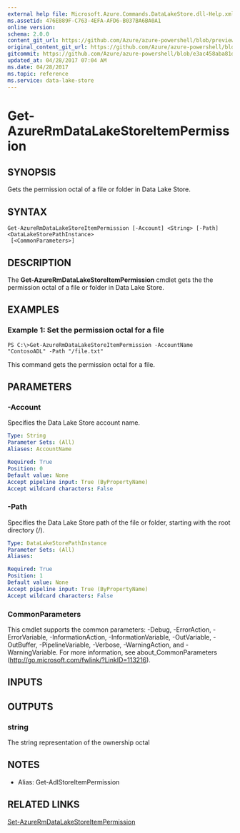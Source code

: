```yaml
---
external help file: Microsoft.Azure.Commands.DataLakeStore.dll-Help.xml
ms.assetid: 476E889F-C763-4EFA-AFD6-B037BA6BA0A1
online version:
schema: 2.0.0
content_git_url: https://github.com/Azure/azure-powershell/blob/preview/src/ResourceManager/DataLakeStore/Commands.DataLakeStore/help/Get-AzureRmDataLakeStoreItemPermission.md
original_content_git_url: https://github.com/Azure/azure-powershell/blob/preview/src/ResourceManager/DataLakeStore/Commands.DataLakeStore/help/Get-AzureRmDataLakeStoreItemPermission.md
gitcommit: https://github.com/Azure/azure-powershell/blob/e3ac458aba81d13f083403365de32bc2f03d1edf
updated_at: 04/28/2017 07:04 AM
ms.date: 04/28/2017
ms.topic: reference
ms.service: data-lake-store
---
```


# Get-AzureRmDataLakeStoreItemPermission

## SYNOPSIS
Gets the permission octal of a file or folder in Data Lake Store.

## SYNTAX

```
Get-AzureRmDataLakeStoreItemPermission [-Account] <String> [-Path] <DataLakeStorePathInstance>
 [<CommonParameters>]
```

## DESCRIPTION
The **Get-AzureRmDataLakeStoreItemPermission** cmdlet gets the the permission octal of a file or folder in Data Lake Store.

## EXAMPLES

### Example 1: Set the permission octal for a file
```
PS C:\>Get-AzureRmDataLakeStoreItemPermission -AccountName "ContosoADL" -Path "/file.txt"
```

This command gets the permission octal for a file.

## PARAMETERS

### -Account
Specifies the Data Lake Store account name.

```yaml
Type: String
Parameter Sets: (All)
Aliases: AccountName

Required: True
Position: 0
Default value: None
Accept pipeline input: True (ByPropertyName)
Accept wildcard characters: False
```

### -Path
Specifies the Data Lake Store path of the file or folder, starting with the root directory (/).

```yaml
Type: DataLakeStorePathInstance
Parameter Sets: (All)
Aliases: 

Required: True
Position: 1
Default value: None
Accept pipeline input: True (ByPropertyName)
Accept wildcard characters: False
```

### CommonParameters
This cmdlet supports the common parameters: -Debug, -ErrorAction, -ErrorVariable, -InformationAction, -InformationVariable, -OutVariable, -OutBuffer, -PipelineVariable, -Verbose, -WarningAction, and -WarningVariable. For more information, see about_CommonParameters (http://go.microsoft.com/fwlink/?LinkID=113216).

## INPUTS

## OUTPUTS

### string
The string representation of the ownership octal

## NOTES
* Alias: Get-AdlStoreItemPermission

## RELATED LINKS

[Set-AzureRmDataLakeStoreItemPermission](./Set-AzureRmDataLakeStoreItemPermission.md)


